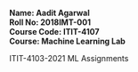 **Name: Aadit Agarwal** \
**Roll No: 2018IMT-001** \
**Course Code: ITIT-4107** \
**Course: Machine Learning Lab** 

ITIT-4103-2021 ML Assignments
